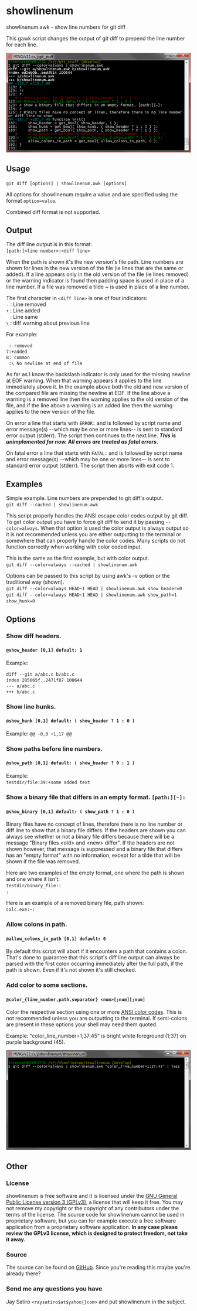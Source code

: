 showlinenum
===========

showlinenum.awk - show line numbers for git diff

This gawk script changes the output of git diff to prepend the line number for each line.

[![screenshot](screenshot.png?raw=true)](screenshot.png?raw=true)

Usage
-----

`git diff [options] | showlinenum.awk [options]`

All options for showlinenum require a value and are specified using the format `option=value`.

Combined diff format is not supported.

Output
------

The diff line output is in this format:  
`[path:]<line number>:<diff line>`

When the path is shown it's the new version's file path. Line numbers are shown for lines in the new version of the file (ie lines that are the same or added). If a line appears only in the old version of the file (ie lines removed) or the warning indicator is found then padding space is used in place of a line number. If a file was removed a tilde ~ is used in place of a line number.

The first character in `<diff line>` is one of four indicators:  
`-` : Line removed  
`+` : Line added  
` ` : Line same  
`\` : diff warning about previous line

For example:
```
 :-removed
7:+added
8: common
 :\ No newline at end of file
```

As far as I know the backslash indicator is only used for the missing newline at EOF warning. When that warning appears it applies to the line immediately above it. In the example above both the old and new version of the compared file are missing the newline at EOF. If the line above a warning is a removed line then the warning applies to the old version of the file, and if the line above a warning is an added line then the warning applies to the new version of the file.

On error a line that starts with `ERROR:` and is followed by script name and error message(s) --which may be one or more lines-- is sent to standard error output (stderr). The script then continues to the next line. ***This is unimplemented for now. All errors are treated as fatal errors.***

On fatal error a line that starts with `FATAL:` and is followed by script name and error message(s) --which may be one or more lines-- is sent to standard error output (stderr). The script then aborts with exit code 1.

Examples
--------

Simple example. Line numbers are prepended to git diff's output.  
`git diff --cached | showlinenum.awk`

This script properly handles the ANSI escape color codes output by git diff. To get color output you have to force git diff to send it by passing `--color=always`. When that option is used the color output is always output so it is not recommended unless you are either outputting to the terminal or somewhere that can properly handle the color codes. Many scripts do not function correctly when working with color coded input.

This is the same as the first example, but with color output.  
`git diff --color=always --cached | showlinenum.awk`

Options can be passed to this script by using awk's -v option or the traditional way (shown).  
`git diff --color=always HEAD~1 HEAD | showlinenum.awk show_header=0`  
`git diff --color=always HEAD~1 HEAD | showlinenum.awk show_path=1 show_hunk=0`

Options
-------

### Show diff headers.
#### `@show_header [0,1] default: 1`

Example:
```
diff --git a/abc.c b/abc.c
index 285065f..2471f87 100644
--- a/abc.c
+++ b/abc.c
```

### Show line hunks.
#### `@show_hunk [0,1] default: ( show_header ? 1 : 0 )`

Example: `@@ -0,0 +1,17 @@`

### Show paths before line numbers.
#### `@show_path [0,1] default: ( show_header ? 0 : 1 )`

Example:  
`testdir/file:39:+some added text`

### Show a binary file that differs in an empty format. `[path:][~]:`
#### `@show_binary [0,1] default: ( show_path ? 1 : 0 )`

Binary files have no concept of lines, therefore there is no line number or diff line to show that a binary file differs. If the headers are shown you can always see whether or not a binary file differs because there will be a message "Binary files &lt;old&gt; and &lt;new&gt; differ". If the headers are not shown however, that message is suppressed and a binary file that differs has an "empty format" with no information, except for a tilde that will be shown if the file was removed.

Here are two examples of the empty format, one where the path is shown and one where it isn't:  
`testdir/binary_file::`  
`:`

Here is an example of a removed binary file, path shown:  
`calc.exe:~:`

### Allow colons in path.
#### `@allow_colons_in_path [0,1] default: 0`

By default this script will abort if it encounters a path that contains a colon. That's done to guarantee that this script's diff line output can always be parsed with the first colon occurring immediately after the full path, if the path is shown. Even if it's not shown it's still checked.

### Add color to some sections.
#### `@color_{line_number,path,separator} <num>[;num][;num]`

Color the respective section using one or more [ANSI color codes](https://user-images.githubusercontent.com/965580/27257186-e5709826-539a-11e7-9dcb-414fa65a0fbe.png).
This is not recommended unless you are outputting to the terminal.
If semi-colons are present in these options your shell may need them quoted.

Example: "color_line_number=1;37;45" is bright white foreground (1;37) on purple background (45).

[![color_line_number](color_line_number.gif?raw=true)](color_line_number.gif?raw=true)


Other
-----


### License

showlinenum is free software and it is licensed under the [GNU General Public License version 3 (GPLv3)](http://www.gnu.org/copyleft/gpl.html), a license that will keep it free. You may not remove my copyright or the copyright of any contributors under the terms of the license. The source code for showlinenum cannot be used in proprietary software, but you can for example execute a free software application from a proprietary software application. **In any case please review the GPLv3 license, which is designed to protect freedom, not take it away.**

### Source

The source can be found on [GitHub](https://github.com/jay/showlinenum). Since you're reading this maybe you're already there?

### Send me any questions you have

Jay Satiro `<raysatiro$at$yahoo{}com>` and put showlinenum in the subject.
